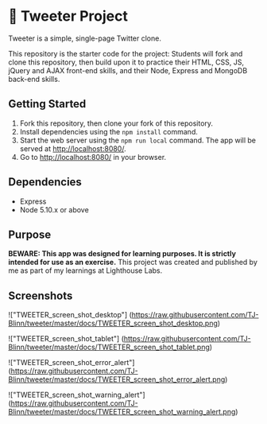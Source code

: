 # 🐤 Tweeter Project

Tweeter is a simple, single-page Twitter clone.

This repository is the starter code for the project: Students will fork and clone this repository, then build upon it to practice their HTML, CSS, JS, jQuery and AJAX front-end skills, and their Node, Express and MongoDB back-end skills.

## Getting Started

1. Fork this repository, then clone your fork of this repository.
2. Install dependencies using the `npm install` command.
3. Start the web server using the `npm run local` command. The app will be served at <http://localhost:8080/>.
4. Go to <http://localhost:8080/> in your browser.

## Dependencies

- Express
- Node 5.10.x or above

## Purpose
**BEWARE: This app was designed for learning purposes. It is strictly intended for use as an exercise.**
This project was created and published by me as part of my learnings at Lighthouse Labs.

## Screenshots

!["TWEETER_screen_shot_desktop"] (https://raw.githubusercontent.com/TJ-Blinn/tweeter/master/docs/TWEETER_screen_shot_desktop.png)

!["TWEETER_screen_shot_tablet"] (https://raw.githubusercontent.com/TJ-Blinn/tweeter/master/docs/TWEETER_screen_shot_tablet.png)

!["TWEETER_screen_shot_error_alert"] (https://raw.githubusercontent.com/TJ-Blinn/tweeter/master/docs/TWEETER_screen_shot_error_alert.png)

!["TWEETER_screen_shot_warning_alert"] (https://raw.githubusercontent.com/TJ-Blinn/tweeter/master/docs/TWEETER_screen_shot_warning_alert.png)
